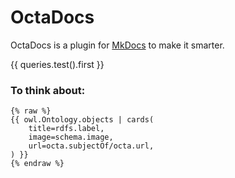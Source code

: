 # OctaDocs

OctaDocs is a plugin for [MkDocs](https://www.mkdocs.org/) to make it smarter.

{{ queries.test().first }}

### To think about:

```jinja2
{% raw %}
{{ owl.Ontology.objects | cards(
    title=rdfs.label,
    image=schema.image,
    url=octa.subjectOf/octa.url,
) }}
{% endraw %}
```
